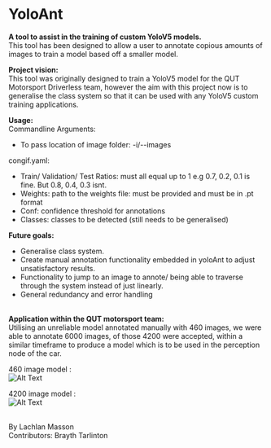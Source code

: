 # YoloAnt <br/>
**A tool to assist in the training of custom YoloV5 models.** <br/> 
This tool has been designed to allow a user to annotate copious amounts of images to train a model based off a smaller model.<br/>

**Project vision:**<br/> 
This tool was originally designed to train a YoloV5 model for the QUT Motorsport Driverless team, however the aim with this project now is to generalise the class system so that it can be used with any YoloV5 custom training applications. <br/>

**Usage:**  <br/>
Commandline Arguments: <br/>
- To pass location of image folder: -i/--images <br/>

congif.yaml: <br/>
- Train/ Validation/ Test Ratios: must all equal up to 1 e.g 0.7, 0.2, 0.1 is fine. But 0.8, 0.4, 0.3 isnt. <br/>  
- Weights: path to the weights file: must be provided and must be in .pt format <br/>  
- Conf: confidence threshold for annotations <br/>  
- Classes: classes to be detected (still needs to be generalised) <br/>  

**Future goals:** <br/>
- Generalise class system. <br/>  
- Create manual annotation functionality embedded in yoloAnt to adjust unsatisfactory results.  <br/>  
- Functionality to jump to an image to annote/ being able to traverse through the system instead of just linearly. 
- General redundancy and error handling
<br/><br/>

**Application within the QUT motorsport team:**<br/> 
Utilising an unreliable model annotated manually with 460 images, we were able to annotate 6000 images, of those 4200 were accepted, within a similar timeframe to produce a model which is to be used in the perception node of the car. <br/>

460 image model : <br/>
![Alt Text](https://media.giphy.com/media/EmDeospWo0yu62B8UY/giphy.gif)

4200 image model : <br/>
![Alt Text](https://media.giphy.com/media/MjSE1cD01BMe0IlvRU/giphy.gif)

<br/> By Lachlan Masson
<br/> Contributors: Brayth Tarlinton
